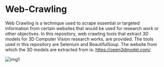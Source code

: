 # Web-Crawling

Web Crawling is a technique used to scrape essential or targeted information from certain websites 
that would be used for research work or other objectives. In this repository, web crawling tools 
that extract 3D models for 3D Computer Vision research works, are provided. 
The tools used in this repository are Selenium and BeautifulSoup. The website from which the
3D models are extracted from is: https://open3dmodel.com/

![img1](https://github.com/user-attachments/assets/180c76e1-c693-4a9c-84ac-fa268c666d4c)
